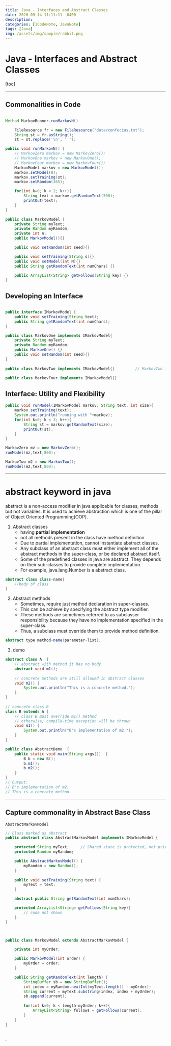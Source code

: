 ```yaml
---
title: Java - Interfaces and Abstract Classes
date: 2020-09-14 11:11:11 -0400
description:
categories: [1CodeNote, JavaNote]
tags: [Java]
img: /assets/img/sample/rabbit.png
---
```



# Java - Interfaces and Abstract Classes

[toc]

---

## Commonalities in Code


```java

Method MarkovRunner.runMarkovN()

    FileResource fr = new FileResource("data/confucius.txt");
	String st = fr.asString();
	st = st.replace('\n', ' ');

public void runMarkovN() {
    // MarkovZero markov = new MarkovZero();
    // MarkovOne markov = new MarkovOne();
    // MarkovFour markov = new MarkovFour();
	MarkovModel markov = new MarkovModel();
    markov.setModel(8);
    markov.setTraining(st);
    markov.setRandom(365);

	for(int k=0; k < 2; k++){
        String text = markov.getRandomText(500);
    	printOut(text);
    }
}

public class MarkovModel {
    private String myText;
    private Random myRandom;
    private int n;
    public MarkovModel(){}

    public void setRandom(int seed){}

    public void setTraining(String s){}
    public void setModel(int N){}
    public String getRandomText(int numChars) {}

    public ArrayList<String> getFollows(String key) {}
}

```

## Developing an Interface

```java

public interface IMarkovModel {
    public void setTraining(String text);
    public String getRandomText(int numChars);
}

public class MarkovOne implements IMarkovModel{
    private String myText;
	private Random myRandom;
    public MarkovOne() {}
    public void setRandom(int seed){}
}
	
public class MarkovTwo implements IMarkovModel{}         // MarkovTwo is <IMarkovModel> objecy

public class MarkovFour implements IMarkovModel{}


```

## Interface: Utility and Flexibility


```java
public void runModel(IMarkovModel markov, String text, int size){
    markov.setTraining(text);
    System.out.println("running with "+markov);
    for(int k=0; k < 3; k++){
        String st = markov.getRandomText(size);
        printOut(st);
    }
}

MarkovZero mz = new MarkovZero();
runModel(mz,text,800);

MarkovTwo m2 = new MarkovTwo();
runModel(m2,text,800);
```


---

# abstract keyword in java

abstract is a non-access modifier in java applicable for classes, methods but not variables. 
It is used to achieve abstraction which is one of the pillar of Object Oriented Programming(OOP).

1. Abstract classes
   - having **partial implementation** 
   - not all methods present in the class have method definition
   - Due to partial implementation, cannot instantiate abstract classes.
   - Any subclass of an abstract class must either implement all of the abstract methods in the super-class, or be declared abstract itself.
   - Some of the predefined classes in java are abstract. They depends on their sub-classes to provide complete implementation. 
   - For example, java.lang.Number is a abstract class. 

```java
abstract class class-name{
    //body of class
}
```

2. Abstract methods
   - Sometimes, require just method declaration in super-classes.
   - This can be achieve by specifying the abstract type modifier. 
   - These methods are sometimes referred to as subclasser responsibility because they have no implementation specified in the super-class. 
   - Thus, a subclass must override them to provide method definition. 

```java
abstract type method-name(parameter-list);
```

3. demo

```java
abstract class A  { 
    // abstract with method it has no body 
    abstract void m1(); 
      
    // concrete methods are still allowed in abstract classes 
    void m2() { 
        System.out.println("This is a concrete method."); 
    } 
} 
  
// concrete class B 
class B extends A { 
    // class B must override m1() method 
    // otherwise, compile-time exception will be thrown 
    void m1() { 
        System.out.println("B's implementation of m2."); 
    }
} 

public class AbstractDemo  { 
    public static void main(String args[])  { 
        B b = new B(); 
        b.m1(); 
        b.m2(); 
    } 
} 
// Output:
// B's implementation of m2.
// This is a concrete method.
```



---

## Capture commonality in Abstract Base Class

`AbstractMarkovModel`

```java
// Class marked as abstract
public abstract class AbstractMarkovModel implements IMarkovModel {

    protected String myText;     // Shared state is protected, not private
    protected Random myRandom;

    public AbstractMarkovModel() {
        myRandom = new Random();
    }
    
    public void setTraining(String text) {
        myText = text;
    }

    abstract public String getRandomText(int numChars);

    protected ArrayList<String> getFollows(String key){
        // code not shown
    }
}



public class MarkovModel extends AbstractMarkovModel {

    private int myOrder;

    public MarkovModel(int order) {
        myOrder = order;
    }

    public String getRandomText(int length) {
        StringBuffer sb = new StringBuffer();
        int index = myRandom.nextInt(myText.length() - myOrder);
        String current = myText.substring(index, index + myOrder);
        sb.append(current);
        
        for(int k=0; k < length-myOrder; k++){
            ArrayList<String> follows = getFollows(current);
        }
    }
}



```











.